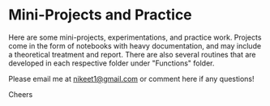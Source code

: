 # Mini-Projects and Practice

Here are some mini-projects, experimentations, and practice work. Projects come in the form of notebooks with heavy documentation, and may include a theoretical treatment and report. There are also several routines that are developed in each respective folder under "Functions" folder. 

Please email me at nikeet1@gmail.com or comment here if any questions! 

Cheers 
